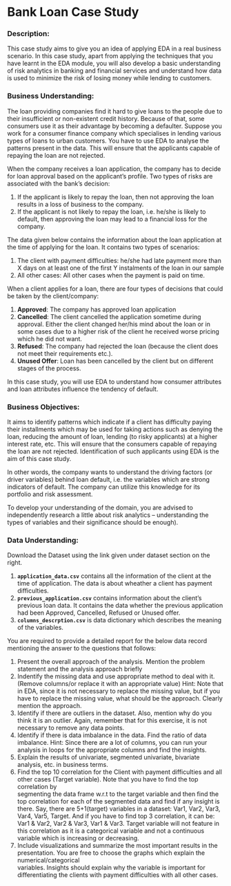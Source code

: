 # Bank Loan Case Study

### Description:
This case study aims to give you an idea of applying EDA in a real business scenario. In this case study, apart from applying the techniques that you have learnt in the EDA module, you will also develop a basic understanding of risk analytics in banking and financial services and understand how data is used to minimize the risk of losing money while lending to customers.

### Business Understanding:
The loan providing companies find it hard to give loans to the people due to their insufficient or non-existent credit history. Because of that, some consumers use it as their advantage by becoming a defaulter. Suppose you work for a consumer finance company which specialises in lending various types of loans to urban customers. You have to use EDA to analyse the patterns present in the data. This will ensure that the applicants capable of repaying the loan are not rejected.

When the company receives a loan application, the company has to decide for loan approval based on the applicant’s profile. Two types of risks are associated with the bank’s decision:

1. If the applicant is likely to repay the loan, then not approving the loan results in a loss of business to the company.
2. If the applicant is not likely to repay the loan, i.e. he/she is likely to default, then approving the loan may lead to a financial loss for the company.

The data given below contains the information about the loan application at the time of applying for the loan. It contains two types of scenarios:

1. The client with payment difficulties: he/she had late payment more than X days on at least one of the first Y instalments of the loan in our sample
2. All other cases: All other cases when the payment is paid on time.

When a client applies for a loan, there are four types of decisions that could be taken by the client/company:

1. **Approved**: The company has approved loan application
2. **Cancelled**: The client cancelled the application sometime during approval. Either the client changed her/his mind about the loan or in some cases due to a higher risk of the client he received worse pricing which he did not want.
3. **Refused**: The company had rejected the loan (because the client does not meet their requirements etc.).
4. **Unused Offer**: Loan has been cancelled by the client but on different stages of the process.

In this case study, you will use EDA to understand how consumer attributes and loan attributes influence the tendency of default.

### Business Objectives:

It aims to identify patterns which indicate if a client has difficulty paying their installments which may be used for taking actions such as denying the loan, reducing the amount of loan, lending (to risky applicants) at a higher interest rate, etc. This will ensure that the consumers capable of repaying the loan are not rejected. Identification of such applicants using EDA is the aim of this case study.

In other words, the company wants to understand the driving factors (or driver variables) behind loan default, i.e. the variables which are strong indicators of default. The company can utilize this knowledge for its portfolio and risk assessment.

To develop your understanding of the domain, you are advised to independently research a little about risk analytics – understanding the types of variables and their significance should be enough).

### Data Understanding:

Download the Dataset using the link given under dataset section on the right.

1. **`application_data.csv`** contains all the information of the client at the time of application.
The data is about wheather a client has payment difficulties.
2. **`previous_application.csv`** contains information about the client’s previous loan data. It contains the data whether the previous application had been Approved, Cancelled, Refused or Unused offer.
3. **`columns_descrption.csv`** is data dictionary which describes the meaning of the variables.

You are required to provide a detailed report for the below data record mentioning the answer to the questions that follows:

1. Present the overall approach of the analysis. Mention the problem statement and the analysis approach briefly
2. Indentify the missing data and use appropriate method to deal with it. (Remove columns/or replace it with an appropriate value)
   Hint: Note that in EDA, since it is not necessary to replace the missing value, but if you have to replace the missing value, what should be the approach. Clearly      mention the approach.
3. Identify if there are outliers in the dataset. Also, mention why do you think it is an outlier. Again, remember that for this exercise, it is not necessary to          remove any data points.
4. Identify if there is data imbalance in the data. Find the ratio of data imbalance.
   Hint: Since there are a lot of columns, you can run your analysis in loops for the appropriate columns and find the insights.
5. Explain the results of univariate, segmented univariate, bivariate analysis, etc. in business terms.
6. Find the top 10 correlation for the Client with payment difficulties and all other cases (Target variable). Note that you have to find the top correlation by       
   segmenting the data frame w.r.t to the target variable and then find the top correlation for each of the segmented data and find if any insight is there. Say, there    are 5+1(target) variables in a dataset: Var1, Var2, Var3, Var4, Var5, Target. And if you have to find top 3 correlation, it can be: Var1 & Var2, Var2 & Var3, Var1 &    Var3. Target variable will not feature in this correlation as it is a categorical variable and not a continuous variable which is increasing or decreasing.
7. Include visualizations and summarize the most important results in the presentation. You are free to choose the graphs which explain the numerical/categorical     
   variables. Insights should explain why the variable is important for differentiating the clients with payment difficulties with all other cases.
